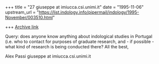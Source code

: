 +++
title = "27 giuseppe at imiucca.csi.unimi.it"
date = "1995-11-06"
upstream_url = "https://list.indology.info/pipermail/indology/1995-November/003510.html"

+++
[Archive link](https://list.indology.info/pipermail/indology/1995-November/003510.html)

Query: does anyone know anything about indological studies in Portugal
(i.e. who to contact for purposes of graduate research, and - if possible -
what kind of
research is being conducted there?
All the best,

Alex Passi
giuseppe at imiucca.csi.unimi.it








